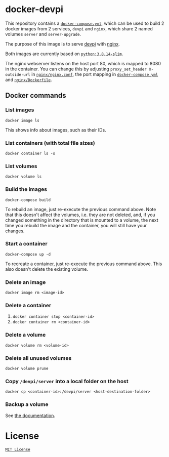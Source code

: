 # docker-devpi

This repository contains a [`docker-compose.yml`](./docker-compose.yml), which can be used to build
2 docker images from 2 services, `devpi` and `nginx`, which share 2 named volumes `server` and 
`server-upgrade`. 

The purpose of this image is to serve [devpi](https://github.com/devpi/devpi) with 
[nginx](https://www.nginx.com/). 

Both images are currently based on 
[`python:3.8.14-slim`](https://hub.docker.com/_/python/tags?page=1&name=3.8.14-slim).

The nginx webserver listens on the host port 80, which is mapped to 8080 in the container. You can 
change this by adjusting `proxy_set_header X-outside-url` in 
[`nginx/nginx.conf`](./nginx/nginx.conf), the port mapping in 
[`docker-compose.yml`](./docker-compose.yml) and [`nginx/Dockerfile`](./nginx/Dockerfile).

## Docker commands

### List images

    docker image ls

This shows info about images, such as their IDs.

### List containers (with total file sizes)

    docker container ls -s

### List volumes

    docker volume ls

### Build the images

    docker-compose build

To rebuild an image, just re-execute the previous command above. Note that this doesn't affect the 
volumes, i.e. they are not deleted, and, if you changed something in the directory that is mounted 
to a volume, the next time you rebuild the image and the container, you will still have your 
changes.

### Start a container

    docker-compose up -d

To recreate a container, just re-execute the previous command above. This also doesn't delete the 
existing volume.

### Delete an image

    docker image rm <image-id>

### Delete a container

1. `docker container stop <container-id>`
2. `docker container rm <container-id>`

### Delete a volume

    docker volume rm <volume-id>

### Delete all unused volumes

    docker volume prune

### Copy `/devpi/server` into a local folder on the host
    
    docker cp <container-id>:/devpi/server <host-destination-folder>

### Backup a volume

See [the documentation](https://docs.docker.com/storage/volumes/#backup-restore-or-migrate-data-volumes).

# License

[`MIT License`](./LICENSE.md)